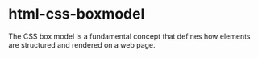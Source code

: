 # html-css-boxmodel
The CSS box model is a fundamental concept that defines how elements are structured and rendered on a web page.
